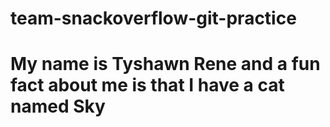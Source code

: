 # team-snackoverflow-git-practice
# My name is Tyshawn Rene and a fun fact about me is that I have a cat named Sky